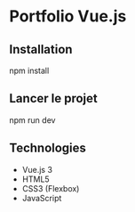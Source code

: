 # Portfolio Vue.js
## Installation
npm install

## Lancer le projet
npm run dev

## Technologies
- Vue.js 3
- HTML5
- CSS3 (Flexbox)
- JavaScript
